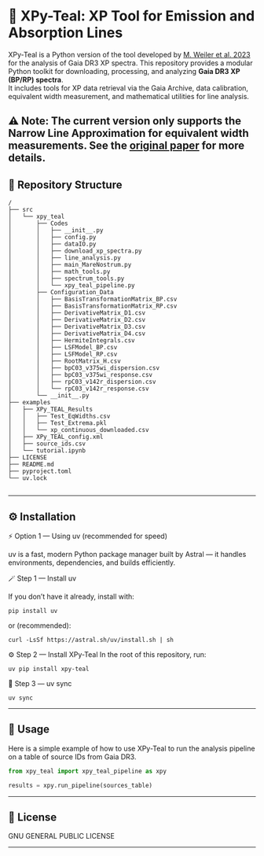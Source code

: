 # 🌌 XPy-Teal: XP Tool for Emission and Absorption Lines

XPy-Teal is a Python version of the tool developed by [M. Weiler et al. 2023](https://arxiv.org/abs/2211.06946) for the analysis of Gaia DR3 XP spectra.
This repository provides a modular Python toolkit for downloading, processing, and analyzing **Gaia DR3 XP (BP/RP) spectra**.  
It includes tools for XP data retrieval via the Gaia Archive, data calibration, equivalent width measurement, and mathematical utilities for line analysis.

⚠️ Note: The current version only supports the **Narrow Line Approximation** for equivalent width measurements. See the [original paper](https://arxiv.org/abs/2211.06946) for more details.
---

## 📁 Repository Structure

```
/
├── src
│   └── xpy_teal
│       ├── Codes
│       │   ├── __init__.py
│       │   ├── config.py
│       │   ├── dataIO.py
│       │   ├── download_xp_spectra.py
│       │   ├── line_analysis.py
│       │   ├── main_MareNostrum.py
│       │   ├── math_tools.py
│       │   ├── spectrum_tools.py
│       │   └── xpy_teal_pipeline.py
│       ├── Configuration_Data
│       │   ├── BasisTransformationMatrix_BP.csv
│       │   ├── BasisTransformationMatrix_RP.csv
│       │   ├── DerivativeMatrix_D1.csv
│       │   ├── DerivativeMatrix_D2.csv
│       │   ├── DerivativeMatrix_D3.csv
│       │   ├── DerivativeMatrix_D4.csv
│       │   ├── HermiteIntegrals.csv
│       │   ├── LSFModel_BP.csv
│       │   ├── LSFModel_RP.csv
│       │   ├── RootMatrix_H.csv
│       │   ├── bpC03_v375wi_dispersion.csv
│       │   ├── bpC03_v375wi_response.csv
│       │   ├── rpC03_v142r_dispersion.csv
│       │   └── rpC03_v142r_response.csv
│       └── __init__.py
├── examples
│   ├── XPy_TEAL_Results
│   │   ├── Test_EqWidths.csv
│   │   ├── Test_Extrema.pkl
│   │   └── xp_continuous_downloaded.csv
│   ├── XPy_TEAL_config.xml
│   ├── source_ids.csv
│   └── tutorial.ipynb
├── LICENSE
├── README.md
├── pyproject.toml
└── uv.lock


```

---

## ⚙️ Installation

⚡ Option 1 — Using uv (recommended for speed)

uv is a fast, modern Python package manager built by Astral — it handles environments, dependencies, and builds efficiently.

🪄 Step 1 — Install uv

If you don’t have it already, install with:
```
pip install uv
```
or (recommended):

```
curl -LsSf https://astral.sh/uv/install.sh | sh
```

⚙️ Step 2 — Install XPy-Teal
In the root of this repository, run:
```
uv pip install xpy-teal
```
🚀 Step 3 — uv sync
```
uv sync
```
---

## 🚀 Usage

Here is a simple example of how to use XPy-Teal to run the analysis pipeline on a table of source IDs from Gaia DR3.

```python
from xpy_teal import xpy_teal_pipeline as xpy

results = xpy.run_pipeline(sources_table)
```

---


## 📄 License

GNU GENERAL PUBLIC LICENSE

---

